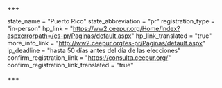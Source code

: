 +++

state_name = "Puerto Rico"
state_abbreviation = "pr"
registration_type = "in-person"
hp_link = "https://ww2.ceepur.org/Home/Index?aspxerrorpath=/es-pr/Paginas/default.aspx"
hp_link_translated = "true"
more_info_link = "http://ww2.ceepur.org/es-pr/Paginas/default.aspx"
ip_deadline = "hasta 50 días antes del día de las elecciones"
confirm_registration_link = "https://consulta.ceepur.org/"
confirm_registration_link_translated = "true"

+++